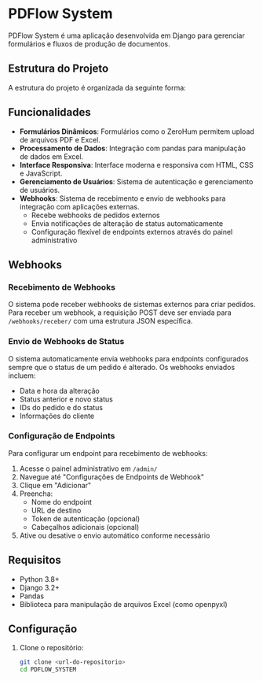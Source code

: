 # PDFlow System

PDFlow System é uma aplicação desenvolvida em Django para gerenciar formulários e fluxos de produção de documentos.

## Estrutura do Projeto

A estrutura do projeto é organizada da seguinte forma:


## Funcionalidades

- **Formulários Dinâmicos**: Formulários como o ZeroHum permitem upload de arquivos PDF e Excel.
- **Processamento de Dados**: Integração com pandas para manipulação de dados em Excel.
- **Interface Responsiva**: Interface moderna e responsiva com HTML, CSS e JavaScript.
- **Gerenciamento de Usuários**: Sistema de autenticação e gerenciamento de usuários.
- **Webhooks**: Sistema de recebimento e envio de webhooks para integração com aplicações externas.
  - Recebe webhooks de pedidos externos
  - Envia notificações de alteração de status automaticamente
  - Configuração flexível de endpoints externos através do painel administrativo

## Webhooks

### Recebimento de Webhooks

O sistema pode receber webhooks de sistemas externos para criar pedidos. Para receber um webhook, a requisição POST deve ser enviada para `/webhooks/receber/` com uma estrutura JSON específica.

### Envio de Webhooks de Status

O sistema automaticamente envia webhooks para endpoints configurados sempre que o status de um pedido é alterado. Os webhooks enviados incluem:
- Data e hora da alteração
- Status anterior e novo status
- IDs do pedido e do status
- Informações do cliente

### Configuração de Endpoints

Para configurar um endpoint para recebimento de webhooks:

1. Acesse o painel administrativo em `/admin/`
2. Navegue até "Configurações de Endpoints de Webhook"
3. Clique em "Adicionar"
4. Preencha:
   - Nome do endpoint
   - URL de destino
   - Token de autenticação (opcional)
   - Cabeçalhos adicionais (opcional)
5. Ative ou desative o envio automático conforme necessário

## Requisitos

- Python 3.8+
- Django 3.2+
- Pandas
- Biblioteca para manipulação de arquivos Excel (como openpyxl)

## Configuração

1. Clone o repositório:
   ```bash
   git clone <url-do-repositorio>
   cd PDFLOW_SYSTEM

